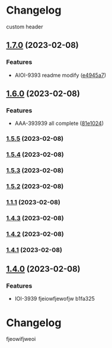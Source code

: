 # Changelog
  custom header

## [1.7.0](https://github.com/louis61619/commitlint-sample/compare/v1.6.0...v1.7.0) (2023-02-08)


### Features

* AIOI-9393 readme modify ([e4945a7](https://github.com/louis61619/commitlint-sample/commit/e4945a74aee2c2e04eb86ef2abca6e1e837d90cc))

## [1.6.0](https://github.com/louis61619/commitlint-sample/compare/v1.5.5...v1.6.0) (2023-02-08)


### Features

* AAA-393939 all complete ([81e1024](https://github.com/louis61619/commitlint-sample/commit/81e1024235fae4d09d77cf7f3af67f379b12605d))

### [1.5.5](///compare/v1.5.4...v1.5.5) (2023-02-08)

### [1.5.4](///compare/v1.5.3...v1.5.4) (2023-02-08)

### [1.5.3](///compare/v1.5.2...v1.5.3) (2023-02-08)

### [1.5.2](///compare/v1.1.1...v1.5.2) (2023-02-08)

### [1.1.1](///compare/v1.4.3...v1.1.1) (2023-02-08)

### [1.4.3](///compare/v1.4.2...v1.4.3) (2023-02-08)

### [1.4.2](///compare/v1.4.1...v1.4.2) (2023-02-08)

### [1.4.1](///compare/v1.4.0...v1.4.1) (2023-02-08)

## [1.4.0](///compare/v1.3.0...v1.4.0) (2023-02-08)


### Features

* IOI-3939 fjeiowfjewofjw b1fa325

# Changelog
  fjeowifjweoi
